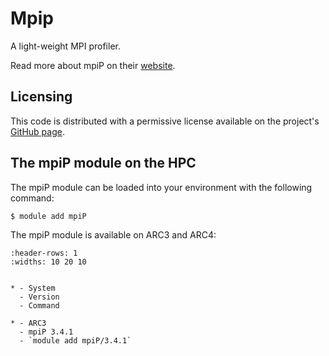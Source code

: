# Mpip

A light-weight MPI profiler.

Read more about mpiP on their [website](http://mpip.sourceforge.net/).



## Licensing 

This code is distributed with a permissive license available on the project's [GitHub page](https://github.com/LLNL/mpiP/tree/3.5#license).



## The mpiP module on the HPC

The mpiP module can be loaded into your environment with the following command:

```bash
$ module add mpiP
```

The mpiP module is available on ARC3 and ARC4:

```{list-table}
:header-rows: 1
:widths: 10 20 10


* - System
  - Version
  - Command

* - ARC3
  - mpiP 3.4.1
  - `module add mpiP/3.4.1`

```